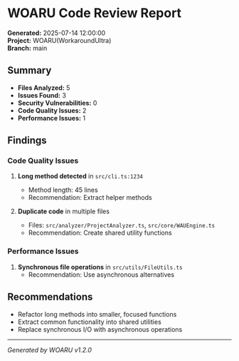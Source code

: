 # WOARU Code Review Report

**Generated:** 2025-07-14 12:00:00  
**Project:** WOARU(WorkaroundUltra)  
**Branch:** main  

## Summary
- **Files Analyzed:** 5
- **Issues Found:** 3
- **Security Vulnerabilities:** 0
- **Code Quality Issues:** 2
- **Performance Issues:** 1

## Findings

### Code Quality Issues
1. **Long method detected** in `src/cli.ts:1234`
   - Method length: 45 lines
   - Recommendation: Extract helper methods

2. **Duplicate code** in multiple files
   - Files: `src/analyzer/ProjectAnalyzer.ts`, `src/core/WAUEngine.ts`
   - Recommendation: Create shared utility functions

### Performance Issues
1. **Synchronous file operations** in `src/utils/FileUtils.ts`
   - Recommendation: Use asynchronous alternatives

## Recommendations
- Refactor long methods into smaller, focused functions
- Extract common functionality into shared utilities
- Replace synchronous I/O with asynchronous operations

---
*Generated by WOARU v1.2.0*
